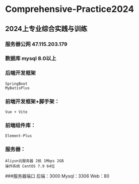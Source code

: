 # Comprehensive-Practice2024
## 2024上专业综合实践与训练
### 服务器公网 47.115.203.179
### 数据库 mysql 8.0以上
### 后端开发框架 
	SpringBoot
	MyBatisPlus
### 前端开发框架+脚手架：
	Vue + Vite
### 前端组件库：
	Element-Plus
### 服务器：
	Aliyun云服务器 2核 1Mbps 2GB
	操作系统 CentOS 7.9 64位
###服务器端口
	后端：3000
	Mysql：3306
	Web：80
 
